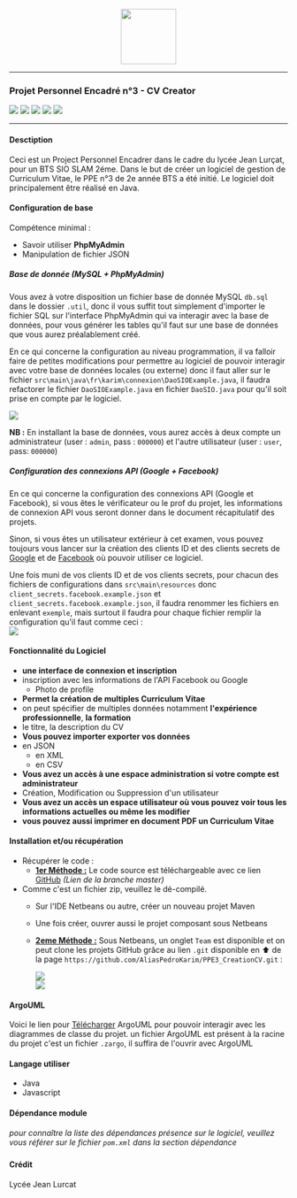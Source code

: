 
  
<p align="center">  
<img src="https://image.flaticon.com/icons/svg/942/942782.svg" width="100"></img>  
</p>  

---
  
### Projet Personnel Encadré n°3 - CV Creator  
<p>  
<img src="https://raster.shields.io/badge/version-0.2-brightgreen"></img> 
<img src="https://img.shields.io/github/stars/AliasPedroKarim/PPE3_CreationCV"></img> 
<img src="https://img.shields.io/github/repo-size/AliasPedroKarim/PPE3_CreationCV"></img> 
<img src="https://img.shields.io/github/issues/AliasPedroKarim/PPE3_CreationCV"></img> 
<img src="http://hits.dwyl.io/AliasPedroKarim/AliasPedroKarim/PPE3_CreationCV.svg"></img> 
</p>

---
  
#### Desctiption  
  
Ceci est un Project Personnel Encadrer dans le cadre du lycée Jean Lurçat, pour un BTS SIO SLAM 2éme. Dans le but de créer un logiciel de gestion de Curriculum Vitae, le PPE n°3 de 2e année BTS a été initié. Le logiciel doit principalement être réalisé en Java.  
  
#### Configuration de base  
Compétence minimal :  
- Savoir utiliser **PhpMyAdmin**  
- Manipulation de fichier JSON  
  
##### Base de donnée (MySQL + PhpMyAdmin)  
Vous avez à votre disposition un fichier base de donnée MySQL `db.sql` dans le dossier `.util`, donc il vous suffit tout simplement d'importer le fichier SQL sur l'interface PhpMyAdmin qui va interagir avec la base de données, pour vous générer les tables qu'il faut sur une base de données que vous aurez préalablement créé.  
  
En ce qui concerne la configuration au niveau programmation, il va falloir faire de petites modifications pour permettre au logiciel de pouvoir interagir avec votre base de données locales  (ou externe) donc il faut aller sur le fichier `src\main\java\fr\karim\connexion\DaoSIOExample.java`, il faudra refactorer le fichier `DaoSIOExample.java` en fichier `DaoSIO.java` pour qu'il soit prise en compte par le logiciel.    
  
![](https://i.imgur.com/owrb6ec.png)  
  
**NB :** En installant la base de données, vous aurez accès à deux compte un administrateur (user : `admin`, pass : `000000`) et l'autre utilisateur (user : `user`, pass: `000000`)  
  
##### Configuration des connexions API (Google + Facebook)  
  
En ce qui concerne la configuration des connexions API (Google et Facebook), si vous êtes le vérificateur ou le prof du projet, les informations de connexion API vous seront donner dans le document récapitulatif des projets.  
  
Sinon, si vous êtes un utilisateur extérieur à cet examen, vous pouvez toujours vous lancer sur la création des clients ID et des clients secrets de [Google](https://developers.google.com/) et de [Facebook](https://developers.facebook.com/) où pouvoir utiliser ce logiciel.  
  
Une fois muni de vos clients ID et de vos clients secrets, pour chacun des fichiers de configurations dans `src\main\resources` donc `client_secrets.facebook.example.json` et `client_secrets.facebook.example.json`, il faudra renommer les fichiers en enlevant `exemple`, mais surtout il faudra pour chaque fichier remplir la configuration qu'il faut comme ceci :      
![](https://i.imgur.com/FxMQDlj.png)  
  
  
#### Fonctionnalité du Logiciel  
  
- **une interface de connexion et inscription**  
 - inscription avec les informations de l'API Facebook ou Google  
   - Photo de profile  
- **Permet la création de multiples Curriculum Vitae**  
 - on peut spécifier de multiples données notamment **l'expérience professionnelle**,  **la formation**  
 - le titre, la description du CV  
- **Vous pouvez importer exporter vos données**   
- en JSON  
   - en XML  
   - en CSV  
- **Vous avez un accès à une espace administration si votre compte est administrateur**  
 - Création, Modification ou Suppression d'un utilisateur  
- **Vous avez un accès un espace utilisateur où vous pouvez voir tous les informations actuelles ou même les modifier**  
- **vous pouvez aussi imprimer en document PDF un Curriculum Vitae**  
  
#### Installation et/ou récupération  
  
+ Récupérer le code :   
   + <u>__1er Méthode :__</u> Le code source est téléchargeable avec ce lien [GitHub](https://github.com/AliasPedroKarim/PPE3_CreationCV/archive/master.zip) _(Lien de la branche master)_  
 + Comme c'est un fichier zip, veuillez le dé-compilé.  
      + Sur l'IDE Netbeans ou autre, créer un nouveau projet Maven  
      + Une fois créer, ouvrer aussi le projet composant sous Netbeans  
     
   + <u>__2eme Méthode :__</u> Sous Netbeans, un onglet `Team` est disponible et on peut clone les projets GitHub grâce au lien `.git` disponible en ⬆ de la page `https://github.com/AliasPedroKarim/PPE3_CreationCV.git` :    
     
     ![](https://i.imgur.com/aoDpRMu.png)  
          ![](https://i.imgur.com/wiwWBJ8.png)  
  
#### ArgoUML  
Voici le lien pour [Télécharger](http://argouml-downloads.tigris.org/nonav/argouml-0.34/ArgoUML-0.34-setup.exe) ArgoUML pour pouvoir interagir avec les diagrammes de classe du projet. un fichier ArgoUML est présent à la racine du projet c'est un fichier `.zargo`, il suffira de l'ouvrir avec ArgoUML  
  
#### Langage utiliser  
- Java  
- Javascript  
  
#### Dépendance module  
_pour connaître la liste des dépendances présence sur le logiciel, veuillez vous référer sur le fichier `pom.xml` dans la section dépendance_  
#####  
  
#### Crédit  
Lycée Jean Lurcat